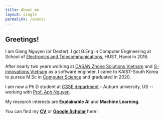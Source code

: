 ```yaml
---
title: About me
layout: single
permalink: /about/
---
```


## Greetings!

I am Giang Nguyen (or Dexter). I got B.Eng in Computer Engineering at School of [Electronics and Telecommunications](https://set.hust.edu.vn/), HUST, Hanoi in 2016.

After nearly two years working at [DASAN Zhone Solutions Vietnam](https://dasans.com/vn/about/company/) and [G-innovations Vietnam](https://ginno.com/) as a software engineer, I came to KAIST-South Korea to pursue M.Sc in [Computer Science](https://cs.kaist.ac.kr/) and graduated in 2020. 

I am now a Ph.D student at [CSSE department](https://www.eng.auburn.edu/comp/) - Auburn university, US -- working with [Prof. Anh Nguyen](https://anhnguyen.me/lab/). 

My research interests are **Explainable AI** and **Machine Learning**. 

You can find my [**CV**](https://www.dropbox.com/s/yz098imk244k7cz/GiangNV_CV_Jan2021) or [**Google Scholar**](https://scholar.google.com/citations?user=l_kfXecAAAAJ&hl=en) here!
